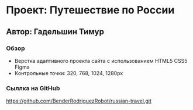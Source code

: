# Проект: Путешествие по России

## Автор: Гадельшин Тимур

### Обзор
* Верстка адаптивного проекта сайта с использованием HTML5 CSS5 Figma
* Контрольные точки: 320, 768, 1024, 1280px


###  Сыллка на GitHub
https://github.com/BenderRodriguezRobot/russian-travel.git
